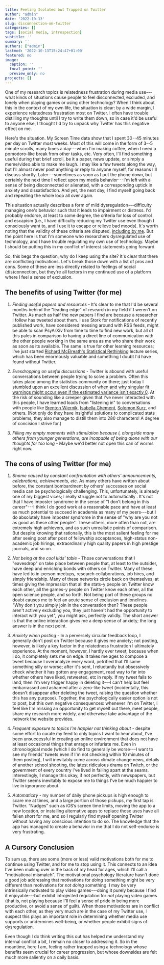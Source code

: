 ```yaml
---
title: Feeling Isolated but Trapped on Twitter
author: "admin"
date: '2022-10-13'
slug: disconnection-on-twitter
categories: []
tags: [social media, introspection]
subtitle: ''
summary: ''
authors: ["admin"]
lastmod: '2022-10-13T15:24:47+01:00'
featured: no
image:
  caption: ''
  focal_point: ''
  preview_only: no
projects: []
---
```


One of my research topics is relatedness frustration during media use---what kinds of situations cause people to feel disconnected, excluded, and lonely when playing games or using other technology? When I think about this in the context of my own life, the situation is clear: by a wide margin, I experience relatedness frustration most on Twitter. I often have trouble distilling my thoughts until I try to write them down, so in case it'd be useful to anyone else, I thought I'd try to unpack why Twitter has this negative effect on me. 

Here's the situation. My Screen Time data show that I spent 30--45 minutes per day on Twitter most weeks. Most of this will come in the form of 3--5 minute scrolls, many times a day---when I'm making coffee, when I need a pomodoro-like break from other tasks, etc. Very often, I'll find something useful during that brief scroll, be it a paper, news update, or simply a meme/video able to make me laugh. I may like a few tweets along the way, but I'll almost never post anything or reply to anyone myself, for reasons I'll discuss shortly. Later---sometimes as soon as I put the phone down, but certainly the next time I reflect upon my media behavior---I'm left with a sense of being disconnected or alienated, with a corresponding uptick in anxiety and dissatisfaction. And yet, the next day, I find myself going back and repeating the whole loop all over again.

This situation actually describes a form of mild dysregulation---difficulty managing one's behavior such that it leads to impairment or distress. I'd probably endorse, at least to some degree, the criteria for loss of control and escapism (i.e., I have difficulty reducing my Twitter use even though I consciously want to, and I use it to escape or relieve bad moods). It's worth noting that the validity of these criteria are disputed, [including by me](https://doi.org/10.31234/osf.io/9ejhk). But the point here is that I'm someone who researchers dysregulated use of technology, and I have trouble regulating my own use of technology. Maybe I should be putting this in my conflict of interest statements going forward. 

So, this begs the question, why do I keep using the site? It's clear that there are conflicting motivations. Let's break those down with a list of pros and cons. Some of these are less directly related to feelings of social (dis)connection, but they're all factors in my continued use of a platform where I feel a sense of exclusion.

## The benefits of using Twitter (for me)
1. *Finding useful papers and resources* - It's clear to me that I'd be several months behind the "leading edge" of research in my field if I weren't on Twitter. As much as half the new papers I find are because a researcher I follow has tweeted about them. I use Stork for notifications of recently published work, have considered messing around with RSS feeds, might be able to scan PsyArXiv from time to time to find new work, but all of this pales in comparison to having a direct line of communication with the other people working in the same area as me who share their work as soon as its available. The same is true for other learning resources; I've just started [Richard McElreath's Statistical Rethinking](https://www.youtube.com/channel/UCNJK6_DZvcMqNSzQdEkzvzA) lecture series, which has been enormously valuable and something I doubt I'd have found without Twitter.

2. *Evesdropping on useful discussions* - Twitter is abound with useful conversations between people trying to solve a problem. Often this takes place among the statistics community on there; just today I stumbled upon an excellent discussion of [when and why singular fit warnings might occur even if the estimated variance isn't exactly 0](https://twitter.com/MDeBoltC/status/1580645822785388546?s=20&t=oauzg6z98qfrKcVUB2kZfw). At the risk of sounding like a creeper given that I've never interacted with this people, I have learned loads from "listening in" to conversations with people like [Brenton Wiernik](https://twitter.com/bmwiernik), [Isabella Ghement](https://twitter.com/IsabellaGhement), [Solomon Kurz](https://twitter.com/SolomonKurz), and others. (Not only do they have insightful solutions to complicated stats problems, they also manage to distill them into 280 characters! A degree of concision I strive for.)

3. *Filling my empty moments with stimulation because I, alongside many others from younger generations, are incapable of being alone with our thoughts for too long* - Maybe we'd better not open this can of worms right now.

## The cons of using Twitter (for me)
1. *Shame caused by constant confrontation with others’ announcements, celebrations, achievements, etc.* As many others have written about before, the constant bombardment by others' successes on social media can be psychologically challenging. This, unfortunately, is already one of my biggest vices; I really struggle not to automatically . It's not that I have imposter syndrome in the sense of "I don't belong in this career"---I think I do good work at a reasonable pace and have at least as much potential to succeed in academia as many of my peers---but I do absolutely have imposter syndrome in the sense of "why are you not as good as these other people". These others, more often than not, are extremely high achievers, and as such unrealistic points of comparison. But despite knowing that rationally, this is the most salient feeling for me after seeing post after post of fellowship acceptances, high-status non-academic job hirings, extraordinarily high quality papers in high prestige journals, and so on.

2. *Not being at the cool kids' table* - Those conversations that I "eavesdrop" on take place between people that, at least to the outsider, have deep and enriching bonds with others on Twitter. Many of these have led to in-person meetups, research collaborations, job hires, and simply friendship. Many of these networks circle back on themselves, at times giving the impression that all the stats-y people on Twitter know each other, all the games-y people on Twitter know each other, all the open science people, and so forth. Not being part of these groups no doubt causes me to feel an acute sense of exclusion and lonelines. "Why don't you simply join in the conversation then? These people aren't actively excluding you, they just haven't had the opportunity to interact with you yet", you might ask, perfectly validly. The short answer is that the online interaction gives me a deep sense of anxiety; the long answer is in the next point.

3. *Anxiety when posting* - In a perversely circular feedback loop, I generally don't post on Twitter because it gives me anxiety; not posting, however, is likely a key factor in the relatedness frustration I ultimately experience. At the moment, however, I hardly ever tweet, because when I do, it completely sets me on edge. It takes me ages to compose a tweet because I overanalyze every word, petrified that I'll same something silly or worse; after it's sent, I reluctantly but obsessively check whether it has gotten any engagement, read way to far into whether others have liked, retweeted, etc in reply. If my tweet fails to land, then I'm very trigger happy in deleting it---I can't help but feel embarrassed and ashamed after a zero-like tweet (incidentally, this doesn't disappear after deleting the tweet, raising the question whether this has any purpose). Together, the psychologically easier option is not to post, but this own negative consequences: whenever I'm on Twitter, I feel like I'm missing an opportunity to get myself out there, meet people, share my research more widely, and otherwise take advantage of the network the website provides. 

4. *Frequent exposure to topics I’m happier not thinking about* - despite some effort to curate my feed to only topics I want to hear about, I've been unsuccessful in creating an online environment that does not have at least occasional things that enrage or infuriate me. Even in chronological mode (which I do find to generally be worse---I want to see my friends' tweets even if I'm not checking within 10 minutes of them posting), I will inevitably come across climate change news, details of another school shooting, the latest ridiculous drama on Twitch, or the government of every country I've lived in falling apart at the seams. Interestingly, I manage this okay, if not perfectly, with newspapers, but Twitter seems inevitably to expose me to things I've be much happier to live in ignorance about.

5. *Automaticity* - my number of daily phone pickups is high enough to scare me at times, and a large portion of those pickups, my first tap is Twitter. “Nudges” such as iOS’s screen time limits, moving the app to a new location, or installing alternative apps to replace those uses have all fallen short for me, and so I regularly find myself opening Twitter without having any conscious intention to do so. The knowledge that the app has managed to create a behavior in me that I do not self-endorse is very frustrating.

## A Cursory Conclusion

To sum up, there are some (more or less) valid motivations both for me to continue using Twitter, and for me to stop using it. This connects to an idea I've been mulling over in the back of my head for ages, which I'll call a "motivational mismatch". The motivational psychology literature hasn't done a good job addressing that motivations for *doing* something might be very different than motivations for *not doing* something. I may be very intrinsically motivated to play video games---doing it purely because I find it enjoyable---but exhibit introjected regulation for *not* playing video games (that is, not playing because I'll feel a sense of pride in being more productive, or avoid a sense of guilt). When those motivations are in conflict with each other, as they very much are in the case of my Twitter use, I suspect this plays an important role in determining whether media use supports or undermines well-being, or whether people exhibit signs of dysregulation.

Even though I do think writing this out has helped me understand my internal conflict a bit, I remain no closer to addressing it. So in the meantime, here I am, feeling rather trapped using a technology whose benefits seem crucial for career progression, but whose downsides are felt much more saliently on a daily basis.